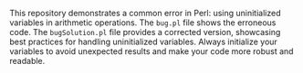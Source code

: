 This repository demonstrates a common error in Perl: using uninitialized variables in arithmetic operations.  The `bug.pl` file shows the erroneous code. The `bugSolution.pl` file provides a corrected version, showcasing best practices for handling uninitialized variables.  Always initialize your variables to avoid unexpected results and make your code more robust and readable.